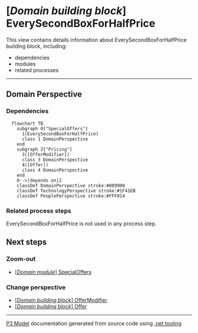 ﻿
# [*Domain building block*] EverySecondBoxForHalfPrice

This view contains details information about EverySecondBoxForHalfPrice building block, including:
- dependencies
- modules
- related processes  

---



## Domain Perspective


### Dependencies

```mermaid
  flowchart TB
    subgraph 0["SpecialOffers"]
      1(EverySecondBoxForHalfPrice)
      class 1 DomainPerspective
    end
    subgraph 2["Pricing"]
      3([OfferModifier])
      class 3 DomainPerspective
      4([Offer])
      class 4 DomainPerspective
    end
    0-->|depends on|2
    classDef DomainPerspective stroke:#009900
    classDef TechnologyPerspective stroke:#1F41EB
    classDef PeoplePerspective stroke:#FFF014
```

### Related process steps

EverySecondBoxForHalfPrice is not used in any process step.  

## Next steps


### Zoom-out

- [[*Domain module*] SpecialOffers](../../../../Modules/Sales/Pricing/SpecialOffers/SpecialOffers.md)

### Change perspective

- [[*Domain building block*] OfferModifier](../OfferModifier.md)
- [[*Domain building block*] Offer](../Offer.md)

---

[P3 Model](https://github.com/P3-model/P3-model) documentation generated from source code using [.net tooling](https://github.com/P3-model/P3-model-dotnet)